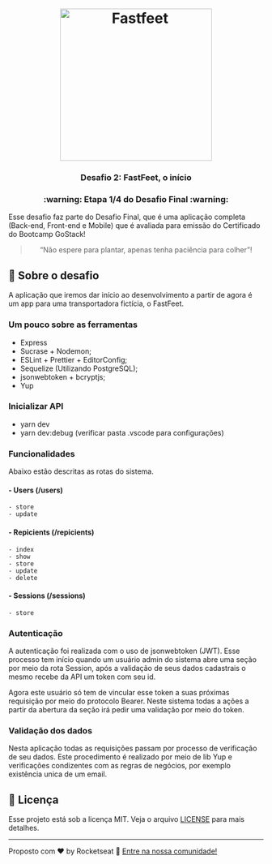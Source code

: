 <h1 align="center">
  <img alt="Fastfeet" title="Fastfeet" src=".github/logo.png" width="300px" />
</h1>

<h3 align="center">
  Desafio 2: FastFeet, o início
</h3>

<h3 align="center">
  :warning: Etapa 1/4 do Desafio Final :warning:
</h3>

<p>Esse desafio faz parte do Desafio Final, que é uma aplicação completa (Back-end, Front-end e Mobile) que é avaliada para emissão do Certificado do Bootcamp GoStack!</p>

<blockquote align="center">“Não espere para plantar, apenas tenha paciência para colher”!</blockquote>

## :rocket: Sobre o desafio

A aplicação que iremos dar início ao desenvolvimento a partir de agora é um app para uma transportadora fictícia, o FastFeet.



### **Um pouco sobre as ferramentas**

- Express
- Sucrase + Nodemon;
- ESLint + Prettier + EditorConfig;
- Sequelize (Utilizando PostgreSQL);
- jsonwebtoken + bcryptjs;
- Yup

### **Inicializar API**

- yarn dev
- yarn dev:debug (verificar pasta .vscode para configurações)

### **Funcionalidades**

Abaixo estão descritas as rotas do sistema.

  #### - Users (/users)
  
    - store
    - update
    
  #### - Repicients (/repicients)
  
    - index
    - show
    - store
    - update
    - delete
    
  #### - Sessions (/sessions)
  
    - store

### **Autenticação**

A autenticação foi realizada com o uso de jsonwebtoken (JWT). Esse processo tem início quando um usuário admin do sistema abre uma seção por meio da rota Session, após a validação de seus dados cadastrais o mesmo recebe da API um token com seu id.

Agora este usuário só tem de vincular esse token a suas próximas requisição por meio do protocolo Bearer. Neste sistema todas a ações a partir da abertura da seção irá pedir uma validação por meio do token.

### **Validação dos dados**

Nesta aplicação todas as requisições passam por processo de verificação de seu dados. Este procedimento é realizado por meio de lib Yup e verificações condizentes com as regras de negócios, por exemplo existência unica de um email. 

## :memo: Licença

Esse projeto está sob a licença MIT. Veja o arquivo [LICENSE](LICENSE.md) para mais detalhes.

---

Proposto com ♥ by Rocketseat :wave: [Entre na nossa comunidade!](https://discordapp.com/invite/gCRAFhc)
